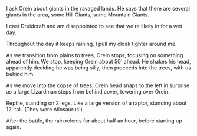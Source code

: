 

I ask Orein about giants in the ravaged lands. He says that there are several giants in the area, some Hill Giants, some Mountain Giants.

I cast Druidcraft and am disappointed to see that we're likely in for a wet day.

Throughout the day it keeps raining. I pull my cloak tighter around me.

As we transition from plains to trees, Orein stops, focusing on something ahead of him. We stop, keeping Orein about 50' ahead. He shakes his head, apparently deciding he was being silly, then proceeds into the trees, with us behind him.

As we move into the copse of trees, Orein head snaps to the left in surprise as a large Lizardman steps from behind cover, towering over Orein.

Reptile, standing on 2 legs. Like a large version of a raptor, standing about 12' tall. (They were Allosaurus')

After the battle, the rain relents for about half an hour, before starting up again.